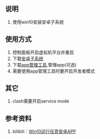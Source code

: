## 说明
1. 使用win10安装安卓子系统

## 使用方式
1. 控制面板开启虚拟机平台并重启
2. 下载[安卓子系统](https://github.com/MustardChef/WSABuilds/releases)
3. 下载[app管理工具](https://github.com/makazeu/WsaToolbox),管理app(可选)
4. 需要使用app管理工具时要开启开发者模式

## 其它
1. clash需要开启service mode

## 参考资料
1. bilibili：[Win10运行任意安卓APP](https://www.bilibili.com/video/BV1Az4y1L7vh )